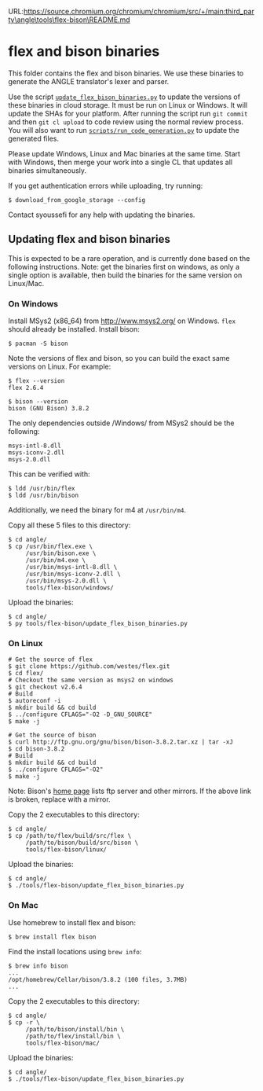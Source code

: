 URL:https://source.chromium.org/chromium/chromium/src/+/main:third_party\angle\tools\flex-bison\README.md
# flex and bison binaries

This folder contains the flex and bison binaries. We use these binaries to
generate the ANGLE translator's lexer and parser.

Use the script [`update_flex_bison_binaries.py`](update_flex_bison_binaries.py)
to update the versions of these binaries in cloud storage. It must be run on
Linux or Windows. It will update the SHAs for your platform. After running the
script run `git commit` and then `git cl upload` to code review using the normal
review process. You will also want to run
[`scripts/run_code_generation.py`](../../scripts/run_code_generation.py) to
update the generated files.

Please update Windows, Linux and Mac binaries at the same time. Start with
Windows, then merge your work into a single CL that updates all binaries
simultaneously.

If you get authentication errors while uploading, try running:
```
$ download_from_google_storage --config
```

Contact syoussefi for any help with updating the binaries.

## Updating flex and bison binaries

This is expected to be a rare operation, and is currently done based on the
following instructions.  Note: get the binaries first on windows, as only a
single option is available, then build the binaries for the same version on
Linux/Mac.

### On Windows

Install MSys2 (x86_64) from http://www.msys2.org/ on Windows.  `flex` should
already be installed.  Install bison:

```
$ pacman -S bison
```

Note the versions of flex and bison, so you can build the exact same versions on Linux.
For example:

```
$ flex --version
flex 2.6.4

$ bison --version
bison (GNU Bison) 3.8.2
```

The only dependencies outside /Windows/ from MSys2 should be the following:

```
msys-intl-8.dll
msys-iconv-2.dll
msys-2.0.dll
```

This can be verified with:

```
$ ldd /usr/bin/flex
$ ldd /usr/bin/bison
```

Additionally, we need the binary for m4 at `/usr/bin/m4`.

Copy all these 5 files to this directory:

```
$ cd angle/
$ cp /usr/bin/flex.exe \
     /usr/bin/bison.exe \
     /usr/bin/m4.exe \
     /usr/bin/msys-intl-8.dll \
     /usr/bin/msys-iconv-2.dll \
     /usr/bin/msys-2.0.dll \
     tools/flex-bison/windows/
```

Upload the binaries:

```
$ cd angle/
$ py tools/flex-bison/update_flex_bison_binaries.py
```

### On Linux

```
# Get the source of flex
$ git clone https://github.com/westes/flex.git
$ cd flex/
# Checkout the same version as msys2 on windows
$ git checkout v2.6.4
# Build
$ autoreconf -i
$ mkdir build && cd build
$ ../configure CFLAGS="-O2 -D_GNU_SOURCE"
$ make -j
```

```
# Get the source of bison
$ curl http://ftp.gnu.org/gnu/bison/bison-3.8.2.tar.xz | tar -xJ
$ cd bison-3.8.2
# Build
$ mkdir build && cd build
$ ../configure CFLAGS="-O2"
$ make -j
```

Note: Bison's [home page][Bison] lists ftp server and other mirrors.  If the
above link is broken, replace with a mirror.

Copy the 2 executables to this directory:

```
$ cd angle/
$ cp /path/to/flex/build/src/flex \
     /path/to/bison/build/src/bison \
     tools/flex-bison/linux/
```

Upload the binaries:

```
$ cd angle/
$ ./tools/flex-bison/update_flex_bison_binaries.py
```

### On Mac

Use homebrew to install flex and bison:
```
$ brew install flex bison
```

Find the install locations using `brew info`:
```
$ brew info bison
...
/opt/homebrew/Cellar/bison/3.8.2 (100 files, 3.7MB)
...
```

Copy the 2 executables to this directory:

```
$ cd angle/
$ cp -r \
     /path/to/bison/install/bin \
     /path/to/flex/install/bin \
     tools/flex-bison/mac/
```

Upload the binaries:

```
$ cd angle/
$ ./tools/flex-bison/update_flex_bison_binaries.py
```

[Bison]: https://www.gnu.org/software/bison/
